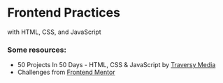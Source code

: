 # Frontend Practices
with HTML, CSS, and JavaScript
### Some resources:
* 50 Projects In 50 Days - HTML, CSS & JavaScript by [Traversy Media](https://www.udemy.com/course/50-projects-50-days/?referralCode=684EE5F9DE1745B6428B)
* Challenges from [Frontend Mentor](https://www.frontendmentor.io/challenges)

